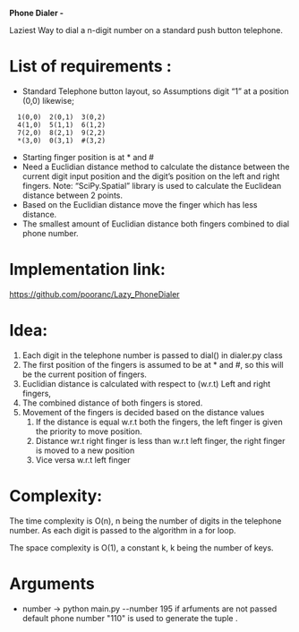 **Phone Dialer -**

Laziest Way to dial a n-digit number on a standard push button telephone.

# List of requirements :
- Standard Telephone button layout, so Assumptions digit “1” at a position (0,0) likewise; 

```
  1(0,0)  2(0,1)  3(0,2)
  4(1,0)  5(1,1)  6(1,2)
  7(2,0)  8(2,1)  9(2,2)
  *(3,0)  0(3,1)  #(3,2)
```


- Starting finger position is at * and #
- Need a Euclidian distance method to calculate the distance between the current digit input position and the digit’s position on the     left and right fingers. Note: “SciPy.Spatial” library is used to calculate the Euclidean distance between 2 points.
- Based on the Euclidian distance move the finger which has less distance.
- The smallest amount of Euclidian distance both fingers combined to dial phone number. 
 

# Implementation link: 

https://github.com/pooranc/Lazy_PhoneDialer 

# Idea:

1. Each digit in the telephone number is passed to dial() in dialer.py class
2. The first position of the fingers is assumed to be at * and #, so this will be the current position of fingers. 
3. Euclidian distance is calculated with respect to (w.r.t) Left and right fingers,
4. The combined distance of both fingers is stored.
5. Movement of the fingers is decided based on the distance values
    1.	If the distance is equal w.r.t both the fingers, the left finger is given the priority to move position.
    2.	Distance wr.t right finger is less than w.r.t left finger, the right finger is moved to a new position
    3.	Vice versa w.r.t left finger

# Complexity: 

The time complexity is O(n), n being the number of digits in the telephone number. As each digit is passed to the algorithm in a for loop.

The space complexity is O(1), a constant k, k being the number of keys.

# Arguments

 - number -> python main.py --number 195
 if arfuments are not passed default phone number "110" is used to generate the tuple .
